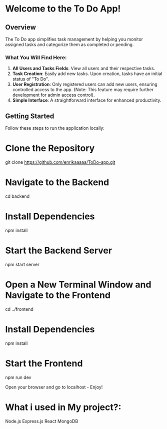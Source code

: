 # Welcome to the To Do App!

## Overview

The To Do app simplifies task management by helping you monitor assigned tasks and categorize them as completed or pending.

### What You Will Find Here:

1. **All Users and Tasks Fields**: View all users and their respective tasks.
2. **Task Creation**: Easily add new tasks. Upon creation, tasks have an initial status of "To Do".
3. **User Registration**: Only registered users can add new users, ensuring controlled access to the app. (Note: This feature may require further development for admin access control).
4. **Simple Interface**: A straightforward interface for enhanced productivity.

## Getting Started

Follow these steps to run the application locally:


# Clone the Repository
git clone https://github.com/enrikaaaaa/ToDo-app.git

# Navigate to the Backend
cd backend

# Install Dependencies
npm install

# Start the Backend Server
npm start server

# Open a New Terminal Window and Navigate to the Frontend
cd ../frontend

# Install Dependencies
npm install

# Start the Frontend
npm run dev


Open your browser and go to localhost - Enjoy!

# What i used in My project?:
Node.js
Express.js
React
MongoDB


